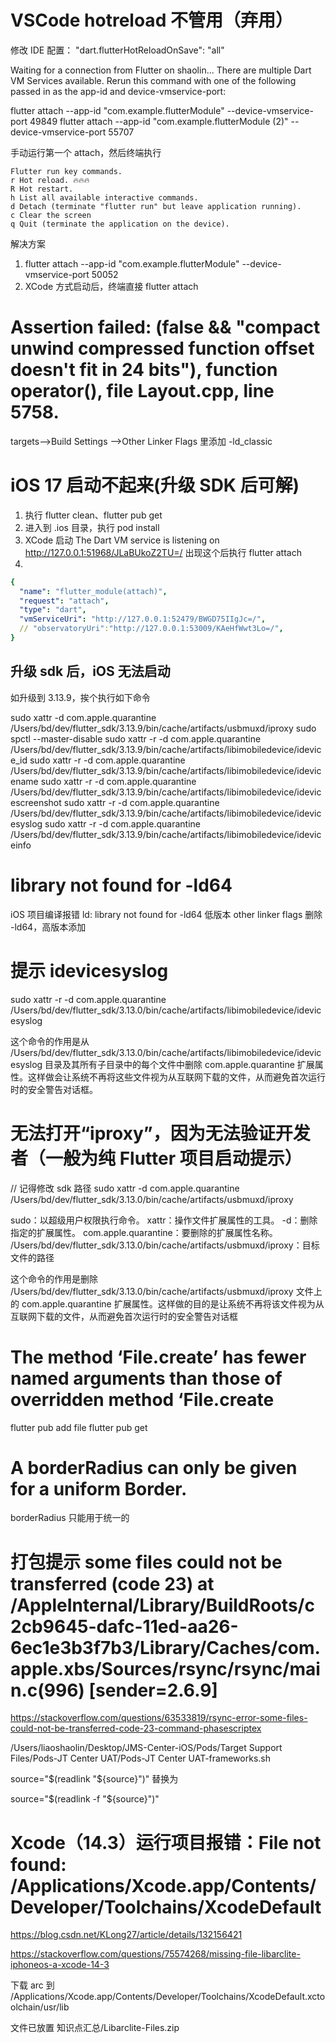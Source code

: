 # VSCode hotreload 不管用（弃用）
修改 IDE 配置：
"dart.flutterHotReloadOnSave": "all"

Waiting for a connection from Flutter on shaolin...
There are multiple Dart VM Services available.
Rerun this command with one of the following passed in as the app-id and device-vmservice-port:

  flutter attach --app-id "com.example.flutterModule" --device-vmservice-port 49849
  flutter attach --app-id "com.example.flutterModule (2)" --device-vmservice-port 55707

手动运行第一个 attach，然后终端执行
```
Flutter run key commands.
r Hot reload. 🔥🔥🔥
R Hot restart.
h List all available interactive commands.
d Detach (terminate "flutter run" but leave application running).
c Clear the screen
q Quit (terminate the application on the device).
```

解决方案
1. flutter attach --app-id "com.example.flutterModule" --device-vmservice-port 50052
2. XCode 方式启动后，终端直接 flutter attach

# Assertion failed: (false && "compact unwind compressed function offset doesn't fit in 24 bits"), function operator(), file Layout.cpp, line 5758.
targets-->Build Settings -->Other Linker Flags  里添加  -ld_classic

# iOS 17 启动不起来(升级 SDK 后可解)
1. 执行 flutter clean、flutter pub get 
2. 进入到 .ios 目录，执行 pod install 
3. XCode 启动 The Dart VM service is listening on http://127.0.0.1:51968/JLaBUkoZ2TU=/ 出现这个后执行 flutter attach
4. 
```yaml
{
  "name": "flutter_module(attach)",
  "request": "attach",
  "type": "dart",
  "vmServiceUri": "http://127.0.0.1:52479/BWGD75IIgJc=/",
  // "observatoryUri":"http://127.0.0.1:53009/KAeHfWwt3Lo=/",
}
```

## 升级 sdk 后，iOS 无法启动
如升级到 3.13.9，挨个执行如下命令

sudo xattr -d com.apple.quarantine /Users/bd/dev/flutter_sdk/3.13.9/bin/cache/artifacts/usbmuxd/iproxy
sudo spctl --master-disable
sudo xattr -r -d com.apple.quarantine /Users/bd/dev/flutter_sdk/3.13.9/bin/cache/artifacts/libimobiledevice/idevice_id
sudo xattr -r -d com.apple.quarantine /Users/bd/dev/flutter_sdk/3.13.9/bin/cache/artifacts/libimobiledevice/idevicename
sudo xattr -r -d com.apple.quarantine /Users/bd/dev/flutter_sdk/3.13.9/bin/cache/artifacts/libimobiledevice/idevicescreenshot
sudo xattr -r -d com.apple.quarantine /Users/bd/dev/flutter_sdk/3.13.9/bin/cache/artifacts/libimobiledevice/idevicesyslog
sudo xattr -r -d com.apple.quarantine /Users/bd/dev/flutter_sdk/3.13.9/bin/cache/artifacts/libimobiledevice/ideviceinfo

# library not found for -ld64
iOS 项目编译报错 ld: library not found for -ld64
低版本 other linker flags 删除 -ld64，高版本添加

# 提示 idevicesyslog
sudo xattr -r -d com.apple.quarantine /Users/bd/dev/flutter_sdk/3.13.0/bin/cache/artifacts/libimobiledevice/idevicesyslog

这个命令的作用是从 /Users/bd/dev/flutter_sdk/3.13.0/bin/cache/artifacts/libimobiledevice/idevicesyslog 目录及其所有子目录中的每个文件中删除 com.apple.quarantine 扩展属性。这样做会让系统不再将这些文件视为从互联网下载的文件，从而避免首次运行时的安全警告对话框。

# 无法打开“iproxy”，因为无法验证开发者（一般为纯 Flutter 项目启动提示）
// 记得修改 sdk 路径
sudo xattr -d com.apple.quarantine /Users/bd/dev/flutter_sdk/3.13.0/bin/cache/artifacts/usbmuxd/iproxy

sudo：以超级用户权限执行命令。
xattr：操作文件扩展属性的工具。
-d：删除指定的扩展属性。
com.apple.quarantine：要删除的扩展属性名称。
/Users/bd/dev/flutter_sdk/3.13.0/bin/cache/artifacts/usbmuxd/iproxy：目标文件的路径

这个命令的作用是删除 /Users/bd/dev/flutter_sdk/3.13.0/bin/cache/artifacts/usbmuxd/iproxy 文件上的 com.apple.quarantine 扩展属性。这样做的目的是让系统不再将该文件视为从互联网下载的文件，从而避免首次运行时的安全警告对话框

# The method ‘File.create’ has fewer named arguments than those of overridden method ‘File.create
flutter pub add file
flutter pub get

# A borderRadius can only be given for a uniform Border.
borderRadius 只能用于统一的

# 打包提示 some files could not be transferred (code 23) at /AppleInternal/Library/BuildRoots/c2cb9645-dafc-11ed-aa26-6ec1e3b3f7b3/Library/Caches/com.apple.xbs/Sources/rsync/rsync/main.c(996) [sender=2.6.9]
https://stackoverflow.com/questions/63533819/rsync-error-some-files-could-not-be-transferred-code-23-command-phasescriptex

/Users/liaoshaolin/Desktop/JMS-Center-iOS/Pods/Target Support Files/Pods-JT Center UAT/Pods-JT Center UAT-frameworks.sh

source="$(readlink "${source}")" 替换为

source="$(readlink -f "${source}")"

# Xcode（14.3）运行项目报错：File not found: /Applications/Xcode.app/Contents/Developer/Toolchains/XcodeDefault
https://blog.csdn.net/KLong27/article/details/132156421

https://stackoverflow.com/questions/75574268/missing-file-libarclite-iphoneos-a-xcode-14-3


下载 arc 到
/Applications/Xcode.app/Contents/Developer/Toolchains/XcodeDefault.xctoolchain/usr/lib

文件已放置 知识点汇总/Libarclite-Files.zip